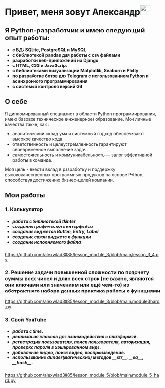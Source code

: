 <h1 align="left">Привет, меня зовут Александр<img src="https://github.com/blackcater/blackcater/raw/main/images/Hi.gif" height="32"/></h1>
<h2 align="left">Я Python-разработчик и имею следующий опыт работы:</h2>
<ul><b>
<li>с БД: SQLite, PostgreSQL и MySQL</li>
<li>с библиотекой pandas для работы с csv файлами</li>
<li>разработки веб-приложений на Django</li>
<li>с HTML, CSS и JavaScript</li>
<li>с библиотеками визуализации Matplotlib, Seaborn и Plotly</li>
<li>по разработке ботов для Telegram с использованием Python и асинхронного программирования</li>	
<li>с системой контроля версий Git</li>
  </b>
</ul>
<h2 align="left">О себе</h2>
<p>
  
Я дипломированный специалист в области Python программирования, имею базовое техническое (инженерное) образование. 
Мои личные качества такие, как :
<ul>
  <li>аналитический склад ума и системный подход обеспечивают высокое качество кода.</li>
  <li>ответственность и целеустремленность гарантируют своевременное выполнение задач.</li>
  <li>самостоятельность и коммуникабельность — залог эффективной работы в команде.</li>
</ul>
Моя цель - внести вклад в разработку и поддержку высококачественных программных продуктов на основе Python, способствуя достижению бизнес-целей компании.
</p>
<h2 align="left">Мои работы</h2>
<p>
<h3><b>1. Калькулятор</b></h3>
    <ul><h5>
        <li>работа с библиотекой tkinter</li>
        <li>создание графического интерфейса</li>
        <li>создание виджетов Button, Entry, Label</li>
        <li>создание связи виджета и функции</li>
        <li>создание исполняемого файла</li>
        </h5>
    </ul>
    <a href="pr_1">https://github.com/alexwlad3885/lesson_module_3/blob/main/lesson_3_4.py</a>
</p>

<p>
<h3><b>2. Решение задачи повышенной сложности по подсчету суммы всех чисел и длин всех строк
(не важно, являются они ключами или значениям или ещё чем-то) из абстрактного набора данных
практика работы с функциями</b></h3>
    <a href="pr_2">https://github.com/alexwlad3885/lesson_module_3/blob/main/module3hard.py</a>
</p>

<p>
<h3><b>3. Свой YouTube</b></h3>
    <ul><h5>
        <li>работа с time.</li>
        <li>реализация классов для взаимодействия с платформой.</li>
        <li>регистрация пользователя, поиск пользователя, авторизация, проверка пароля в хэшированном виде.</li>
        <li>добавление видео, поиск видео, воспроизведение.</li>
        <li>использование dunder(магических) методов __str__, __eq__, __hash__.</li>
        </h5>
    </ul>
    <a href="pr_1">https://github.com/alexwlad3885/lesson_module_5/blob/main/module_5_hard.py</a>
</p>

